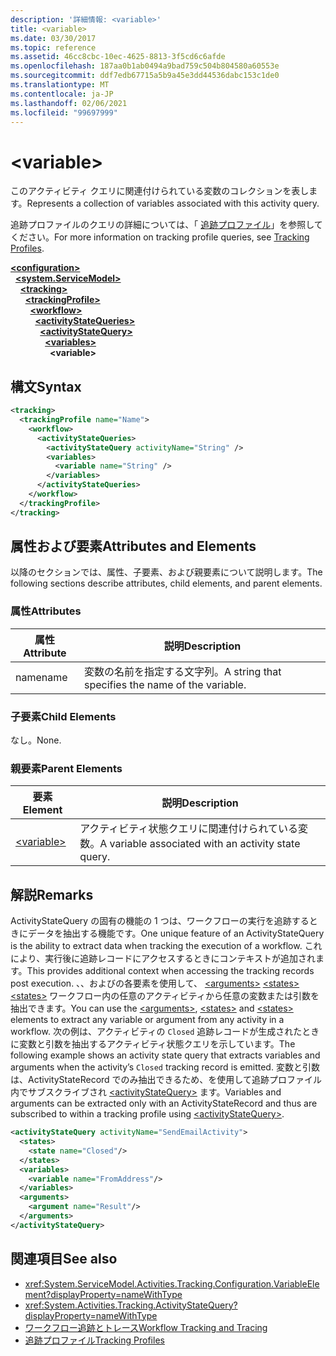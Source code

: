 ```yaml
---
description: '詳細情報: <variable>'
title: <variable>
ms.date: 03/30/2017
ms.topic: reference
ms.assetid: 46cc8cbc-10ec-4625-8813-3f5cd6c6afde
ms.openlocfilehash: 187aa0b1ab0494a9bad759c504b804580a60553e
ms.sourcegitcommit: ddf7edb67715a5b9a45e3dd44536dabc153c1de0
ms.translationtype: MT
ms.contentlocale: ja-JP
ms.lasthandoff: 02/06/2021
ms.locfileid: "99697999"
---
```

# \<variable>

<span data-ttu-id="db8fe-102">このアクティビティ クエリに関連付けられている変数のコレクションを表します。</span><span class="sxs-lookup"><span data-stu-id="db8fe-102">Represents a collection of variables associated with this activity query.</span></span>  
  
 <span data-ttu-id="db8fe-103">追跡プロファイルのクエリの詳細については、「 [追跡プロファイル](../../../windows-workflow-foundation/tracking-profiles.md)」を参照してください。</span><span class="sxs-lookup"><span data-stu-id="db8fe-103">For more information on tracking profile queries, see [Tracking Profiles](../../../windows-workflow-foundation/tracking-profiles.md).</span></span>  
  
[**\<configuration>**](../configuration-element.md)\
&nbsp;&nbsp;[**\<system.ServiceModel>**](system-servicemodel-of-workflow.md)\
&nbsp;&nbsp;&nbsp;&nbsp;[**\<tracking>**](tracking.md)\
&nbsp;&nbsp;&nbsp;&nbsp;&nbsp;&nbsp;[**\<trackingProfile>**](trackingprofile.md)\
&nbsp;&nbsp;&nbsp;&nbsp;&nbsp;&nbsp;&nbsp;&nbsp;[**\<workflow>**](workflow.md)\
&nbsp;&nbsp;&nbsp;&nbsp;&nbsp;&nbsp;&nbsp;&nbsp;&nbsp;&nbsp;[**\<activityStateQueries>**](activitystatequeries.md)\
&nbsp;&nbsp;&nbsp;&nbsp;&nbsp;&nbsp;&nbsp;&nbsp;&nbsp;&nbsp;&nbsp;&nbsp;[**\<activityStateQuery>**](activitystatequery.md)\
&nbsp;&nbsp;&nbsp;&nbsp;&nbsp;&nbsp;&nbsp;&nbsp;&nbsp;&nbsp;&nbsp;&nbsp;&nbsp;&nbsp;[**\<variables>**](variables.md)\
&nbsp;&nbsp;&nbsp;&nbsp;&nbsp;&nbsp;&nbsp;&nbsp;&nbsp;&nbsp;&nbsp;&nbsp;&nbsp;&nbsp;&nbsp;&nbsp;**\<variable>**  
  
## <a name="syntax"></a><span data-ttu-id="db8fe-104">構文</span><span class="sxs-lookup"><span data-stu-id="db8fe-104">Syntax</span></span>  
  
```xml  
<tracking>
  <trackingProfile name="Name">
    <workflow>
      <activityStateQueries>
        <activityStateQuery activityName="String" />
        <variables>
          <variable name="String" />
        </variables>
      </activityStateQueries>
    </workflow>
  </trackingProfile>
</tracking>  
```  
  
## <a name="attributes-and-elements"></a><span data-ttu-id="db8fe-105">属性および要素</span><span class="sxs-lookup"><span data-stu-id="db8fe-105">Attributes and Elements</span></span>  

 <span data-ttu-id="db8fe-106">以降のセクションでは、属性、子要素、および親要素について説明します。</span><span class="sxs-lookup"><span data-stu-id="db8fe-106">The following sections describe attributes, child elements, and parent elements.</span></span>  
  
### <a name="attributes"></a><span data-ttu-id="db8fe-107">属性</span><span class="sxs-lookup"><span data-stu-id="db8fe-107">Attributes</span></span>  
  
|<span data-ttu-id="db8fe-108">属性</span><span class="sxs-lookup"><span data-stu-id="db8fe-108">Attribute</span></span>|<span data-ttu-id="db8fe-109">説明</span><span class="sxs-lookup"><span data-stu-id="db8fe-109">Description</span></span>|  
|---------------|-----------------|  
|<span data-ttu-id="db8fe-110">name</span><span class="sxs-lookup"><span data-stu-id="db8fe-110">name</span></span>|<span data-ttu-id="db8fe-111">変数の名前を指定する文字列。</span><span class="sxs-lookup"><span data-stu-id="db8fe-111">A string that specifies the name of the variable.</span></span>|  
  
### <a name="child-elements"></a><span data-ttu-id="db8fe-112">子要素</span><span class="sxs-lookup"><span data-stu-id="db8fe-112">Child Elements</span></span>  

 <span data-ttu-id="db8fe-113">なし。</span><span class="sxs-lookup"><span data-stu-id="db8fe-113">None.</span></span>  
  
### <a name="parent-elements"></a><span data-ttu-id="db8fe-114">親要素</span><span class="sxs-lookup"><span data-stu-id="db8fe-114">Parent Elements</span></span>  
  
|<span data-ttu-id="db8fe-115">要素</span><span class="sxs-lookup"><span data-stu-id="db8fe-115">Element</span></span>|<span data-ttu-id="db8fe-116">説明</span><span class="sxs-lookup"><span data-stu-id="db8fe-116">Description</span></span>|  
|-------------|-----------------|  
|[\<variable>](variable.md)|<span data-ttu-id="db8fe-117">アクティビティ状態クエリに関連付けられている変数。</span><span class="sxs-lookup"><span data-stu-id="db8fe-117">A variable associated with an activity state query.</span></span>|  
  
## <a name="remarks"></a><span data-ttu-id="db8fe-118">解説</span><span class="sxs-lookup"><span data-stu-id="db8fe-118">Remarks</span></span>  

 <span data-ttu-id="db8fe-119">ActivityStateQuery の固有の機能の 1 つは、ワークフローの実行を追跡するときにデータを抽出する機能です。</span><span class="sxs-lookup"><span data-stu-id="db8fe-119">One unique feature of an ActivityStateQuery is the ability to extract data when tracking the execution of a workflow.</span></span> <span data-ttu-id="db8fe-120">これにより、実行後に追跡レコードにアクセスするときにコンテキストが追加されます。</span><span class="sxs-lookup"><span data-stu-id="db8fe-120">This provides additional context when accessing the tracking records post execution.</span></span> <span data-ttu-id="db8fe-121">、、およびの各要素を使用して、 [\<arguments>](arguments.md) [\<states>](states.md) [\<states>](states.md) ワークフロー内の任意のアクティビティから任意の変数または引数を抽出できます。</span><span class="sxs-lookup"><span data-stu-id="db8fe-121">You can use the [\<arguments>](arguments.md), [\<states>](states.md) and [\<states>](states.md) elements to extract any variable or argument from any activity in a workflow.</span></span> <span data-ttu-id="db8fe-122">次の例は、アクティビティの `Closed` 追跡レコードが生成されたときに変数と引数を抽出するアクティビティ状態クエリを示しています。</span><span class="sxs-lookup"><span data-stu-id="db8fe-122">The following example shows an activity state query that extracts variables and arguments when the activity’s `Closed` tracking record is emitted.</span></span> <span data-ttu-id="db8fe-123">変数と引数は、ActivityStateRecord でのみ抽出できるため、を使用して追跡プロファイル内でサブスクライブされ [\<activityStateQuery>](activitystatequery.md) ます。</span><span class="sxs-lookup"><span data-stu-id="db8fe-123">Variables and arguments can be extracted only with an ActivityStateRecord and thus are subscribed to within a tracking profile using [\<activityStateQuery>](activitystatequery.md).</span></span>  
  
```xml  
<activityStateQuery activityName="SendEmailActivity">  
  <states>  
    <state name="Closed"/>  
  </states>  
  <variables>  
    <variable name="FromAddress"/>  
  </variables>  
  <arguments>  
    <argument name="Result"/>  
  </arguments>  
</activityStateQuery>  
```  
  
## <a name="see-also"></a><span data-ttu-id="db8fe-124">関連項目</span><span class="sxs-lookup"><span data-stu-id="db8fe-124">See also</span></span>

- <xref:System.ServiceModel.Activities.Tracking.Configuration.VariableElement?displayProperty=nameWithType>
- <xref:System.Activities.Tracking.ActivityStateQuery?displayProperty=nameWithType>
- [<span data-ttu-id="db8fe-125">ワークフロー追跡とトレース</span><span class="sxs-lookup"><span data-stu-id="db8fe-125">Workflow Tracking and Tracing</span></span>](../../../windows-workflow-foundation/workflow-tracking-and-tracing.md)
- [<span data-ttu-id="db8fe-126">追跡プロファイル</span><span class="sxs-lookup"><span data-stu-id="db8fe-126">Tracking Profiles</span></span>](../../../windows-workflow-foundation/tracking-profiles.md)
